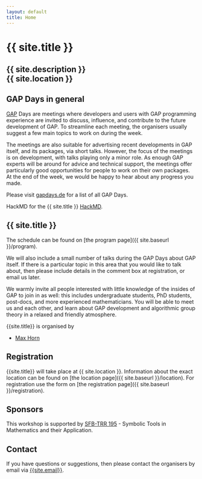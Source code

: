 ```yaml
---
layout: default
title: Home
---
```


# {{ site.title }}

## {{ site.description }}<br> {{ site.location }}

## GAP Days in general

[GAP](https://www.gap-system.org/) Days are meetings where developers and users
with GAP programming experience are invited to discuss, influence, and
contribute to the future development of GAP. To streamline each meeting, the
organisers usually suggest a few main topics to work on during the week.

The meetings are also suitable for advertising recent developments in GAP
itself, and its packages, via short talks.  However, the focus of the meetings
is on development, with talks playing only a minor role.  As enough GAP experts
will be around for advice and technical support, the meetings offer particularly
good opportunities for people to work on their own packages. At the end of the
week, we would be happy to hear about any progress you made.

Please visit [gapdays.de](https://www.gapdays.de) for a list of all GAP Days.

HackMD for the {{ site.title }} [HackMD](https://hackmd.io/e8lkzGISSRqoDscXa92uyw).

## {{ site.title }}

<!-- 
The focus of these GAP Days will be on the GAP Package distribution
and its infrastructure.
Please visit the [topics page]({{ site.baseurl }}/topics) for details.
 -->

The schedule can be found on [the program page]({{ site.baseurl }}/program).

We will also include a small number of talks during the GAP Days about GAP itself. 
If there is a particular topic in this area that
you would like to talk about, then please include details in the comment
box at registration, or email us later.

We warmly invite all people interested with
little knowledge of the insides of GAP to join in as well: this includes undergraduate
students, PhD students, post-docs, and more experienced mathematicians. You will
be able to meet us and each other, and learn about GAP development and
algorithmic group theory in a relaxed and friendly atmosphere.


{{site.title}} is organised by

* [Max Horn](https://www.quendi.de/en/math)


## Registration

{{site.title}} will take place at {{ site.location }}.
Information about the exact location can be found on [the location page]({{ site.baseurl }}/location).
For registration use the form on [the registration page]({{ site.baseurl }}/registration).

## Sponsors

This workshop is supported by [SFB-TRR 195](https://www.computeralgebra.de/sfb/) - Symbolic Tools in Mathematics and their Application.

## <a name="contact"></a> Contact

If you have questions or suggestions, then please contact the organisers by
email via [{{site.email}}](mailto:{{site.email}}).

